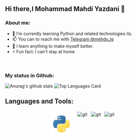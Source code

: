## Hi there,I Mohammad Mahdi Yazdani 👋


### About me:

- 🌱 I’m currently learning Python and related technologies its.
- 📫 You can to reach me with [Telegram @mehdy_te](https://t.me/mehdy_te)
- :boy: I learn anything to make myself better.
- ⚡ Fun fact: I can't stay at home
<br>

### My status in Github:

![Anurag's github stats](https://github-readme-stats.vercel.app/api?username=MrMohammadY&theme=default&show_icons=true) 
![Top Languages Card](https://github-readme-stats.vercel.app/api/top-langs/?username=MrMohammadY&layout=compact)

## Languages and Tools:
<p align="center">
<img src="https://raw.githubusercontent.com/github/explore/80688e429a7d4ef2fca1e82350fe8e3517d3494d/topics/python/python.png" alt="Python" height="80" style="vertical-align:top; margin:4px">
<img src="https://cdn.iconscout.com/icon/free/png-256/git-17-1175218.png" alt="git" height="70" style="vertical-align:top; margin:4px">
 <img src="https://cdn.iconscout.com/icon/free/png-256/django-11-1175036.png" alt="git" height="70" style="vertical-align:top; margin:4px; background-color: white">
<img src="https://cdn.iconscout.com/icon/free/png-256/mongodb-2-1175137.png" alt="git" height="70" style="vertical-align:top; margin:4px">

</p>
